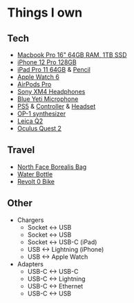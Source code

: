 # Things I own

## Tech

- [Macbook Pro 16" 64GB RAM, 1TB SSD](https://www.apple.com/shop/buy-mac/macbook-pro/16-inch)
- [iPhone 12 Pro 128GB](https://www.apple.com/iphone-12-pro/)
- [iPad Pro 11 64GB](https://www.apple.com/ipad-pro/) & [Pencil](https://www.apple.com/shop/product/MU8F2AM/A/apple-pencil-2nd-generation)
- [Apple Watch 6](https://www.apple.com/watch/)
- [AirPods Pro](https://www.apple.com/airpods-pro/)
- [Sony XM4 Headphones](https://www.sony.com/electronics/headband-headphones/wh-1000xm4)
- [Blue Yeti Microphone](https://www.bluedesigns.com/products/yeti/)
- [PS5](https://www.playstation.com/en-us/ps5/) & [Controller](https://www.playstation.com/en-us/accessories/dualsense-wireless-controller/) & [Headset](https://www.playstation.com/en-us/accessories/pulse-3d-wireless-headset/)
- [OP-1 synthesizer](https://teenage.engineering/products/op-1)
- [Leica Q2](https://us.leica-camera.com/Photography/Leica-Q/Leica-Q2)
- [Oculus Quest 2](https://www.oculus.com/quest-2/)

## Travel

- [North Face Borealis Bag](https://www.thenorthface.com/shop/borealis-nf0a3kv3)
- [Water Bottle](https://corkcicle.com/products/classic-canteen?variant=13011375620184)
- [Revolt 0 Bike](https://www.giant-bicycles.com/int/revolt-0)

## Other

- Chargers
  - Socket <-> USB
  - Socket <-> USB
  - Socket <-> USB-C (iPad)
  - USB <-> Lightning (iPhone)
  - USB <-> Apple Watch
- Adapters
  - USB-C <-> USB-C
  - USB-C <-> Lightning
  - USB-C <-> Ethernet
  - USB-C <-> USB
